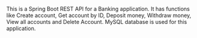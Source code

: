 This is a Spring Boot REST API for a Banking application. It has functions like Create account, Get account by ID, Deposit money, Withdraw money, View all accounts and Delete Account. MySQL database is used for this application.
